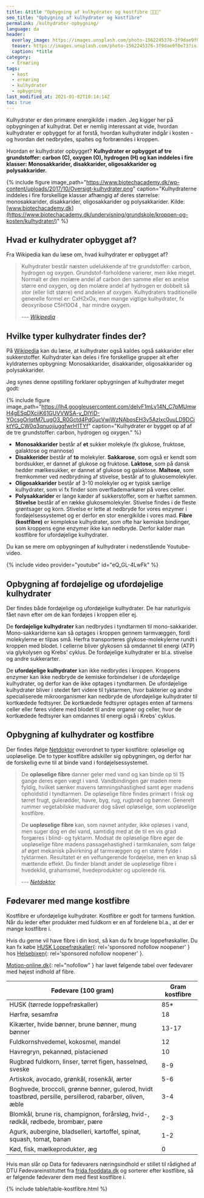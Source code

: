 ```yaml
---
title: &title "Opbygning af kulhydrater og kostfibre 🥑🍞🍆"
seo_title: "Opbygning af kulhydrater og kostfibre"
permalink: /kulhydrater-opbygning/
language: da
header:
  overlay_image: https://images.unsplash.com/photo-1562245376-3f9dae9f0e73?ixid=MXwxMjA3fDB8MHxwaG90by1wYWdlfHx8fGVufDB8fHw%3D&ixlib=rb-1.2.1&auto=format&fit=crop&h=630&w=1200&q=10
  teaser: https://images.unsplash.com/photo-1562245376-3f9dae9f0e73?ixid=MXwxMjA3fDB8MHxwaG90by1wYWdlfHx8fGVufDB8fHw%3D&ixlib=rb-1.2.1&auto=format&fit=crop&h=300&w=400&q=10
  caption: *title
category:
  - Ernæring
tags:
  - kost
  - ernæring
  - kulhydrater
  - opbygning
last_modified_at: 2021-01-02T10:14:14Z
toc: true
---
```


Kulhydrater er den primære energikilde i maden. Jeg kigger her på opbygningen af kulhydrat. Det er nemlig interessant at vide, hvordan kulhydrater er opbygget for at forstå, hvordan kulhydrater indgår i kosten - og hvordan det nedbrydes, spaltes og forbrændes i kroppen.

Hvordan er kulhydrater opbygget? **Kulhydrater er opbygget af tre grundstoffer: carbon (C), oxygen (O), hydrogen (H) og kan inddeles i fire klasser: Monosakkarider, disakkarider, oligosakkarider og polysakkarider.**

{% include figure image_path="https://www.biotechacademy.dk/wp-content/uploads/2017/10/Oversigt-kulhydrater.png" caption="Kulhydraterne inddeles i fire forskellige klasser afhængig af deres størrelse: monosakkarider, disakkarider, oligosakkarider og polysakkarider. Kilde: [www.biotechacademy.dk](https://www.biotechacademy.dk/undervisning/grundskole/kroppen-og-kosten/kulhydrater/)" %}

## Hvad er kulhydrater opbygget af?

Fra Wikipedia kan du læse om, hvad kulhydrater er opbygget af?

> Kulhydrater består næsten udelukkende af tre grundstoffer: carbon, hydrogen og oxygen. Grundstof-forholdene varierer, men ikke meget. Normalt er den molære andel af carbon den samme eller en anelse større end oxygen, og den molære andel af hydrogen er dobbelt så stor (eller lidt større) end andelen af oxygen. Kulhydraters traditionelle generelle formel er: CxH2xOx, men mange vigtige kulhydrater, fx deoxyribose C5H10O4 , har mindre oxygen.
>
> --- <cite>[Wikipedia](https://da.wikipedia.org/wiki/Kulhydrat)</cite>

## Hvilke typer kulhydrater findes der?

På [Wikipedia](https://da.wikipedia.org/wiki/Kulhydrat) kan du læse, at kulhydrater også kaldes også sakkarider eller sukkerstoffer. Kulhydrater kan deles i fire forskellige grupper alt efter kyldraternes opbygning: Monosakkarider, disakkarider, oligosakkarider og polysakkarider.

Jeg synes denne opstilling forklarer opbygningen af kulhydrater meget godt:

{% include figure image_path="https://lh4.googleusercontent.com/deIvF1mLy14N_C7pMUmwH4gESqDXciiK61GUVVWSA-y_DlYiD-YOcsgOrlqtM7LugO3_R0Gctd4PdGucVwiWzNAbqsEH3v5AzIxc0uuLD9DCiktYG_CW0q3qnuojiuggfwrH1TYf" caption="Kulhydrater er bygget op af af de tre grundstoffer: carbon, hydrogen og oxygen." %}

- **Monosakkarider** består af **et** sukker molekyle (fx glukose, fruktose, galaktose og mannose)
- **Disakkerider** består af **to** molekyler. **Sakkarose**, som også er kendt som bordsukker, er dannet af glukose og fruktose. **Laktose**, som på dansk hedder mælkesukker, er dannet af glukose og galaktose. **Maltose**, som fremkommer ved nedbrydning af stivelse, består af to glukosemolekyler.
- **Oligosakkarider** består af 3-10 molekyler og er typisk særlige kulhydrater, som vi fx finder som overflademarkører på vores celler.
- **Polysakkarider** er lange kæder af sukkerstoffer, som er hæftet sammen. **Stivelse** består af en række glukosemolekyler. Stivelse findes i de fleste grøntsager og korn. Stivelse er lette at nedbryde for vores enzymer i fordøjelsessystemet og er derfor en stor energikilde i vores mad. **Fibre (kostfibre)** er komplekse kulhydrater, som ofte har kemiske bindinger, som kroppens egne enzymer ikke kan nedbryde. Derfor kalder man kostfibre for ufordøjelige kulhydrater.

Du kan se mere om opbygningen af kulhydrater i nedenstående Youtube-video.

{% include video provider="youtube" id="eQ_GL-4LwFk" %}

## Opbygning af fordøjelige og ufordøjelige kulhydrater

Der findes både fordøjelige og ufordøjelige kulhydrater. De har naturligvis fået navn efter om de kan fordøjes i kroppen eller ej.

De **fordøjelige kulhydrater** kan nedbrydes i tyndtarmen til mono-sakkarider. Mono-sakkariderne kan så optages i kroppen gennem tarmvæggen, fordi molekylerne er tilpas små. Herfra transporteres glykose-molekylerne rundt i kroppen med blodet. I cellerne bliver glykosen så omdannet til energi (ATP) via glykolysen og Krebs' cyklus. De fordøjelige kulhydrater er bl.a. stivelse og andre sukkerarter.

De **ufordøjelige kulhydrater** kan ikke nedbrydes i kroppen. Kroppens enzymer kan ikke nedbryde de kemiske forbindelser i de ufordøjelige kulhydrater, og derfor kan de ikke optages i tyndtarmen. De ufordøjelige kulhydrater bliver i stedet ført videre til tyktarmen, hvor bakterier og andre specialiserede mikroorganismer kan nedbryde de ufordøjelige kulhydrater til kortkædede fedtsyrer. De kortkædede fedtsyrer optages enten af tarmens celler eller føres videre med blodet til andre organer og celler, hvor de kortkædede fedtsyrer kan omdannes til energi også i Krebs' cyklus.

## Opbygning af kulhydrater og kostfibre

Der findes ifølge [Netdoktor](https://netdoktor.dk/mave-og-tarm/sygdomme/de-sunde-kostfibre/) overordnet to typer kostfibre: opløselige og uopløselige. De to typer kostfibre adskiller sig opbygningen, og derfor har de forskellig evne til at binde vand i fordøjelsessystemet.

> De **opløselige fibre** danner geler med vand og kan binde op til 15 gange deres egen vægt i vand. Vandbindingen gør maden mere fyldig, hvilket sænker mavens tømningshastighed samt øger madens opholdstid i tyndtarmen. De opløselige fibre findes primært i frisk og tørret frugt, gulerødder, havre, byg, rug, rugbrød og bønner. Generelt rummer vegetabilske madvarer dog såvel opløselige, som uopløselige kostfibre.
>
> De **uopløselige fibre** kan, som navnet antyder, ikke opløses i vand, men suger dog en del vand, samtidig med at de til en vis grad forgæres i blind- og tyktarm. Modsat de opløselige fibre øger de uopløselige fibre madens passagehastighed i tarmkanalen, som følge af øget mekanisk påvirkning af tarmvæggen og en større fylde i tyktarmen. Resultatet er en velfungerende fordøjelse, men en knap så mættende effekt. Du finder blandt andet de uopløselige fibre i hvedeklid, grahamsmel, hvedeprodukter og upolerede ris.
>
> --- <cite>[Netdoktor](https://netdoktor.dk/mave-og-tarm/sygdomme/de-sunde-kostfibre/)</cite>

## Fødevarer med mange kostfibre

Kostfibre er ufordøjelige kulhydrater. Kostfibre er godt for tarmens funktion. Når du leder efter produkter med fuldkorn er en af fordelene bl.a., at der er mange kostfibre i.

Hvis du gerne vil have fibre i din kost, så kan du fx bruge loppefrøskaller. Du kan fx købe [HUSK Loppefrøskaller](https://www.partner-ads.com/dk/klikbanner.php?partnerid=28187&bannerid=28715&htmlurl=https://www.helsebixen.dk/shop/husk-1000-g-631p.html){: rel='sponsored nofollow noopener' } hos [Helsebixen](https://www.partner-ads.com/dk/klikbanner.php?partnerid=28187&bannerid=28715&htmlurl=https://www.helsebixen.dk/shop/husk-1000-g-631p.html){: rel='sponsored nofollow noopener' }.

[Motion-online.dk](https://www.motion-online.dk/hvad-er-kulhydrater-opbygget-af/){: rel="nofollow" } har lavet følgende tabel over fødevarer med højest indhold af fibre.

| Fødevare (100 gram) | Gram kostfibre |
|-|-|
| HUSK (tørrede loppefrøskaller)                                                                             | 85*                |
| Hørfrø, sesamfrø                                                                                           | 18                 |
| Kikærter, hvide bønner, brune bønner, mung bønner                                                          | 13-17              |
| Fuldkornshvedemel, kokosmel, mandel                                                                        | 12                 |
| Havregryn, pekannød, pistacienød                                                                           | 10                 |
| Rugbrød fuldkorn, linser, tørret figen, hasselnød, sveske                                                  | 8-9                |
| Artiskok, avocado, grønkål, rosenkål, ærter                                                                | 5-6                |
| Boghvede, broccoli, grønne bønner, gulerod, hvidt toastbrød, persille, persillerod, rabarber, oliven, æble | 3-4                |
| Blomkål, brune ris, champignon, forårsløg, hvid-, rødkål, rødbede, brombær, pære                           | 2-3                |
| Agurk, aubergine, bladselleri, kartoffel, spinat, squash, tomat, banan                                     | 1-2                |
| Kød, fisk, mælkeprodukter, æg                                                                              | 0                  |

Hvis man slår op Data for fødevarers næringsindhold er stillet til rådighed af DTU Fødevareinstituttet fra [frida.fooddata.dk](https://frida.fooddata.dk) og sorterer efter kostfibre, så er følgende fødevarer dem med flest kostfibre i.

{% include table/table-kostfibre.html %}

